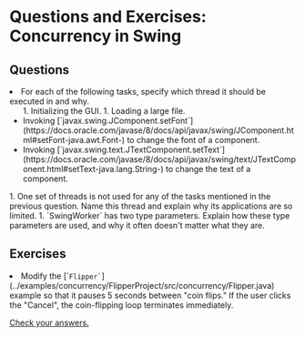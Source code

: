 
# Questions and Exercises: Concurrency in Swing

## Questions

<li>For each of the following tasks, specify which thread it should be executed in and why.
<ul>
1. Initializing the GUI.
1. Loading a large file.
<li>Invoking 
[`javax.swing.JComponent.setFont`](https://docs.oracle.com/javase/8/docs/api/javax/swing/JComponent.html#setFont-java.awt.Font-) to change the font of a component.</li>
<li>Invoking 
[`javax.swing.text.JTextComponent.setText`](https://docs.oracle.com/javase/8/docs/api/javax/swing/text/JTextComponent.html#setText-java.lang.String-) to change the text of a component.</li>
</ul>
</li>
1. One set of threads is not used for any of the tasks mentioned in the previous question. Name this thread and explain why its applications are so limited.
1. `SwingWorker` has two type parameters. Explain how these type parameters are used, and why it often doesn't matter what they are.

## Exercises

<li>Modify the 
[`<code>Flipper`</code>](../examples/concurrency/FlipperProject/src/concurrency/Flipper.java) example so that it pauses 5 seconds between "coin flips." If the user clicks the "Cancel", the coin-flipping loop terminates immediately.</li>


[Check your answers.](answers-concurrency.html)
